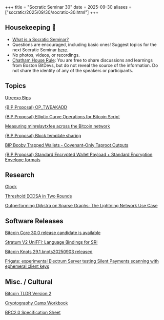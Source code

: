 +++
title = "Socratic Seminar 30"
date = 2025-09-30
aliases = ["socratic/2025/09/30/socratic-30.html"]
+++

## Housekeeping 🧹

- [What is a Socratic Seminar?](https://bitdevs.org/about#socratic-seminars)
- Questions are encouraged, including basic ones! Suggest topics for the next Socratic Seminar [here](https://github.com/arminsabouri/bostonbitdevs/issues/new).
- No photos, videos, or recordings.
- [Chatham House Rule](https://www.chathamhouse.org/about-us/chatham-house-rule): You are free to share discussions and learnings from Boston BitDevs, but do not reveal the source of the information. Do not share the identity of any of the speakers or participants.

## Topics

[Utreexo Bips](https://github.com/utreexo/biptreexo)

[(BIP Proposal) OP_TWEAKADD](https://groups.google.com/g/bitcoindev/c/-_geIB25zrg)

[(BIP Proposal) Elliptic Curve Operations for Bitcoin Script](https://groups.google.com/g/bitcoindev/c/cnzeqBmHEu0)

[Measuring minrelaytxfee across the Bitcoin network](https://delvingbitcoin.org/t/measuring-minrelaytxfee-across-the-bitcoin-network)

[(BIP Proposal) Block template sharing](https://groups.google.com/g/bitcoindev/c/o00NY6TvcHc)

[BIP Booby Trapped Wallets - Covenant-Only Taproot Outputs](https://groups.google.com/g/bitcoindev/c/Xlcztk_j3b4)

[(BIP Proposal) Standard Encrypted Wallet Payload + Standard Encryption Envelope formats](https://groups.google.com/g/bitcoindev/c/3I-qtBhzIGY)

## Research

[Glock](https://www.alpenlabs.io/blog/glock-verification-on-bitcoin)

[Threshold ECDSA in Two Rounds](https://eprint.iacr.org/2025/1696)

[Outperforming Dijkstra on Sparse Graphs: The Lightning Network Use Case](https://arxiv.org/abs/2509.13448v1)

## Software Releases

[Bitcoin Core 30.0 release candidate is available](https://groups.google.com/g/bitcoindev/c/DGZBYo1kPUk)

[Stratum V2 UniFFI: Language Bindings for SRI](https://github.com/stratum-mining/sv2-uniffi)

[Bitcoin Knots 29.1.knots20250903 released](https://groups.google.com/g/bitcoindev/c/LCClkGlM698)

[Frigate: experimental Electrum Server testing Silent Payments scanning with ephemeral client keys](https://github.com/sparrowwallet/frigate)

## Misc. / Cultural

[Bitcoin TLDR Version 2](https://x.com/Bitcoin_Devs/status/1967949667360190628)

[Cryptography Camp Workbook](https://github.com/cryptography-camp/workbook)

[BRC2.0 Specification Sheet](https://blog.bestinslot.xyz/brc20-specification-sheet)




